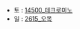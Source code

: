 - 토 : [14500_테크로미노](https://www.acmicpc.net/problem/14500)
- 일 : [2615_오목](https://www.acmicpc.net/problem/2615)
